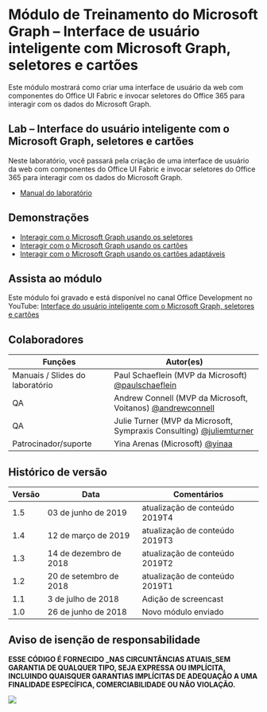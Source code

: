 # Módulo de Treinamento do Microsoft Graph – Interface de usuário inteligente com Microsoft Graph, seletores e cartões

Este módulo mostrará como criar uma interface de usuário da web com componentes do Office UI Fabric e invocar seletores do Office 365 para interagir com os dados do Microsoft Graph.

## Lab – Interface do usuário inteligente com o Microsoft Graph, seletores e cartões

Neste laboratório, você passará pela criação de uma interface de usuário da web com componentes do Office UI Fabric e invocar seletores do Office 365 para interagir com os dados do Microsoft Graph.

- [Manual do laboratório](./Lab.md)

## Demonstrações

- [Interagir com o Microsoft Graph usando os seletores](./Demos/01-pickers)
- [Interagir com o Microsoft Graph usando os cartões](./Demos/02-cards)
- [Interagir com o Microsoft Graph usando os cartões adaptáveis](./Demos/03-adaptive-cards)

## Assista ao módulo

Este módulo foi gravado e está disponível no canal Office Development no YouTube: [Interface do usuário inteligente com o Microsoft Graph, seletores e cartões](https://youtu.be/RaaVGXvz2lc)

## Colaboradores

| Funções | Autor(es) |
| -------------------- | --------------------------------------------------------------------------------------------- |
| Manuais / Slides do laboratório | Paul Schaeflein (MVP da Microsoft) [@paulschaeflein](//github.com/paulschaeflein) |
| QA | Andrew Connell (MVP da Microsoft, Voitanos) [@andrewconnell](//github.com/andrewconnell) |
| QA | Julie Turner (MVP da Microsoft, Sympraxis Consulting) [@juliemturner](//github.com/juliemturner) |
| Patrocinador/suporte | Yina Arenas (Microsoft) [@yinaa](//github.com/yinaa) |

## Histórico de versão

| Versão | Data | Comentários |
| ------- | ------------------ | ---------------------- |
| 1.5 | 03 de junho de 2019 | atualização de conteúdo 2019T4 |
| 1.4 | 12 de março de 2019 | atualização de conteúdo 2019T3 |
| 1.3 | 14 de dezembro de 2018 | atualização de conteúdo 2019T2 |
| 1.2 | 20 de setembro de 2018 | atualização de conteúdo 2019T1 |
| 1.1 | 3 de julho de 2018 | Adição de screencast |
| 1.0 | 26 de junho de 2018 | Novo módulo enviado |

## Aviso de isenção de responsabilidade

**ESSE CÓDIGO É FORNECIDO _NAS CIRCUNTÂNCIAS ATUAIS_SEM GARANTIA DE QUALQUER TIPO, SEJA EXPRESSA OU IMPLÍCITA, INCLUINDO QUAISQUER GARANTIAS IMPLÍCITAS DE ADEQUAÇÃO A UMA FINALIDADE ESPECÍFICA, COMERCIABILIDADE OU NÃO VIOLAÇÃO.**

<img src="https://telemetry.sharepointpnp.com/msgraph-training-smartui-components" />
